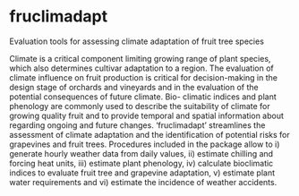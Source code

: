 # fruclimadapt

Evaluation tools for assessing climate adaptation of fruit tree species

Climate is a critical component limiting growing range of plant species, which
    also determines cultivar adaptation to a region. The evaluation of climate influence on
    fruit production is critical for decision-making in the design stage of orchards and 
    vineyards and in the evaluation of the potential consequences of future climate. Bio-
    climatic indices and plant phenology are commonly used to describe the suitability of 
    climate for growing quality fruit and to provide temporal and spatial information about 
    regarding ongoing and future changes.  ‘fruclimadapt’ streamlines the assessment of 
    climate adaptation and the identification of potential risks for grapevines and fruit 
    trees. Procedures included in the package allow to i) generate hourly weather data from 
    daily values, ii) estimate chilling and forcing heat units, iii) estimate plant phenology, 
    iv) calculate bioclimatic indices to evaluate fruit tree and grapevine adaptation, 
    v) estimate plant water requirements and vi) estimate the incidence of weather accidents.
